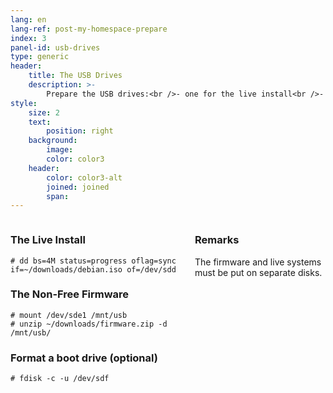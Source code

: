 ```yaml
---
lang: en
lang-ref: post-my-homespace-prepare
index: 3
panel-id: usb-drives
type: generic
header:
    title: The USB Drives
    description: >-
        Prepare the USB drives:<br />- one for the live install<br />- one for the non-free firmware<br />- one for the bootloader (optional)
style:
    size: 2
    text:
        position: right
    background:
        image:
        color: color3
    header:
        color: color3-alt
        joined: joined
        span:
---
```

<div class="inner columns aligned">
    <div class="span-4">
        <h3 class="major">The Live Install</h3>
        <pre><code># dd bs=4M status=progress oflag=sync if=~/downloads/debian.iso of=/dev/sdd</code></pre>
        <h3 class="major">The Non-Free Firmware</h3>
        <pre><code># mount /dev/sde1 /mnt/usb<br /># unzip ~/downloads/firmware.zip -d /mnt/usb/</code></pre>
        <h3 class="major">Format a boot drive (optional)</h3>
        <pre><code># fdisk -c -u /dev/sdf</code></pre>
    </div>
    <div class="span-3">
        <h3 class="major">Remarks</h3>
        <p>The firmware and live systems must be put on separate disks.</p>
</div>

